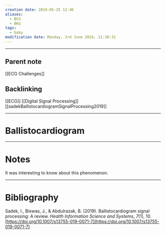 ```yaml
---
creation date: 2024-05-25 12:46
aliases:
  - BCG
  - BKG
tags:
  - baby
modification date: Monday, 3rd June 2024, 11:38:31
---
```

--- 
## Parent note
[[ECG Challenges]]
## Backlinking
[[ECG]] [[Digital Signal Processing]]
[[sadekBallistocardiogramSignalProcessing2019]]

---
# Ballistocardiogram


---
# Notes
It was interesting to know about this phenomenon.

---
# Bibliography
Sadek, I., Biswas, J., & Abdulrazak, B. (2019). Ballistocardiogram signal processing: A review. _Health Information Science and Systems_, _7_(1), 10. [https://doi.org/10.1007/s13755-019-0071-7](https://doi.org/10.1007/s13755-019-0071-7)
